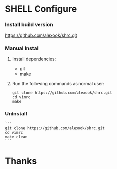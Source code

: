 # SHELL Configure

### Install build version

https://github.com/alexook/shrc.git

### Manual Install

1. Install dependencies:

    - git
    - make


2. Run the following commands as normal user:

    ```
    git clone https://github.com/alexook/shrc.git
    cd vimrc
    make
    ```


### Uninstall

    ```
    git clone https://github.com/alexook/shrc.git
    cd vimrc
    make clean
    ```

# Thanks


